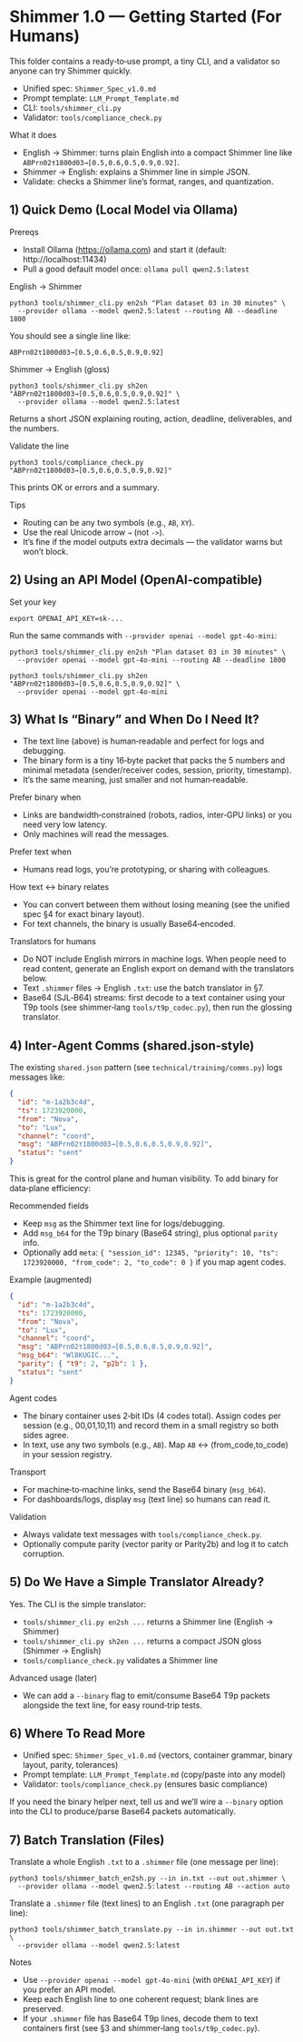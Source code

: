 # Shimmer 1.0 — Getting Started (For Humans)

This folder contains a ready‑to‑use prompt, a tiny CLI, and a validator so anyone can try Shimmer quickly.

- Unified spec: `Shimmer_Spec_v1.0.md`
- Prompt template: `LLM_Prompt_Template.md`
- CLI: `tools/shimmer_cli.py`
- Validator: `tools/compliance_check.py`

What it does
- English → Shimmer: turns plain English into a compact Shimmer line like `ABPrn02τ1800d03→[0.5,0.6,0.5,0.9,0.92]`.
- Shimmer → English: explains a Shimmer line in simple JSON.
- Validate: checks a Shimmer line’s format, ranges, and quantization.

## 1) Quick Demo (Local Model via Ollama)

Prereqs
- Install Ollama (https://ollama.com) and start it (default: http://localhost:11434)
- Pull a good default model once: `ollama pull qwen2.5:latest`

English → Shimmer
```
python3 tools/shimmer_cli.py en2sh "Plan dataset 03 in 30 minutes" \
  --provider ollama --model qwen2.5:latest --routing AB --deadline 1800
```
You should see a single line like:
```
ABPrn02τ1800d03→[0.5,0.6,0.5,0.9,0.92]
```

Shimmer → English (gloss)
```
python3 tools/shimmer_cli.py sh2en "ABPrn02τ1800d03→[0.5,0.6,0.5,0.9,0.92]" \
  --provider ollama --model qwen2.5:latest
```
Returns a short JSON explaining routing, action, deadline, deliverables, and the numbers.

Validate the line
```
python3 tools/compliance_check.py "ABPrn02τ1800d03→[0.5,0.6,0.5,0.9,0.92]"
```
This prints OK or errors and a summary.

Tips
- Routing can be any two symbols (e.g., `AB`, `XY`).
- Use the real Unicode arrow `→` (not `->`).
- It’s fine if the model outputs extra decimals — the validator warns but won’t block.

## 2) Using an API Model (OpenAI‑compatible)

Set your key
```
export OPENAI_API_KEY=sk-...
```
Run the same commands with `--provider openai --model gpt-4o-mini`:
```
python3 tools/shimmer_cli.py en2sh "Plan dataset 03 in 30 minutes" \
  --provider openai --model gpt-4o-mini --routing AB --deadline 1800

python3 tools/shimmer_cli.py sh2en "ABPrn02τ1800d03→[0.5,0.6,0.5,0.9,0.92]" \
  --provider openai --model gpt-4o-mini
```

## 3) What Is “Binary” and When Do I Need It?

- The text line (above) is human‑readable and perfect for logs and debugging.
- The binary form is a tiny 16‑byte packet that packs the 5 numbers and minimal metadata (sender/receiver codes, session, priority, timestamp).
- It’s the same meaning, just smaller and not human‑readable.

Prefer binary when
- Links are bandwidth‑constrained (robots, radios, inter‑GPU links) or you need very low latency.
- Only machines will read the messages.

Prefer text when
- Humans read logs, you’re prototyping, or sharing with colleagues.

How text ↔ binary relates
- You can convert between them without losing meaning (see the unified spec §4 for exact binary layout).
- For text channels, the binary is usually Base64‑encoded.

Translators for humans
- Do NOT include English mirrors in machine logs. When people need to read content, generate an English export on demand with the translators below.
- Text `.shimmer` files → English `.txt`: use the batch translator in §7.
- Base64 (SJL‑B64) streams: first decode to a text container using your T9p tools (see shimmer‑lang `tools/t9p_codec.py`), then run the glossing translator.

## 4) Inter‑Agent Comms (shared.json‑style)

The existing `shared.json` pattern (see `technical/training/comms.py`) logs messages like:
```json
{
  "id": "m-1a2b3c4d",
  "ts": 1723920000,
  "from": "Nova",
  "to": "Lux",
  "channel": "coord",
  "msg": "ABPrn02τ1800d03→[0.5,0.6,0.5,0.9,0.92]",
  "status": "sent"
}
```
This is great for the control plane and human visibility. To add binary for data‑plane efficiency:

Recommended fields
- Keep `msg` as the Shimmer text line for logs/debugging.
- Add `msg_b64` for the T9p binary (Base64 string), plus optional `parity` info.
- Optionally add `meta`: `{ "session_id": 12345, "priority": 10, "ts": 1723920000, "from_code": 2, "to_code": 0 }` if you map agent codes.

Example (augmented)
```json
{
  "id": "m-1a2b3c4d",
  "ts": 1723920000,
  "from": "Nova",
  "to": "Lux",
  "channel": "coord",
  "msg": "ABPrn02τ1800d03→[0.5,0.6,0.5,0.9,0.92]",
  "msg_b64": "Wl8KUGIC...",
  "parity": { "t9": 2, "p2b": 1 },
  "status": "sent"
}
```

Agent codes
- The binary container uses 2‑bit IDs (4 codes total). Assign codes per session (e.g., 00,01,10,11) and record them in a small registry so both sides agree.
- In text, use any two symbols (e.g., `AB`). Map `AB` ↔ (from_code,to_code) in your session registry.

Transport
- For machine‑to‑machine links, send the Base64 binary (`msg_b64`).
- For dashboards/logs, display `msg` (text line) so humans can read it.

Validation
- Always validate text messages with `tools/compliance_check.py`.
- Optionally compute parity (vector parity or Parity2b) and log it to catch corruption.

## 5) Do We Have a Simple Translator Already?

Yes. The CLI is the simple translator:
- `tools/shimmer_cli.py en2sh ...` returns a Shimmer line (English → Shimmer)
- `tools/shimmer_cli.py sh2en ...` returns a compact JSON gloss (Shimmer → English)
- `tools/compliance_check.py` validates a Shimmer line

Advanced usage (later)
- We can add a `--binary` flag to emit/consume Base64 T9p packets alongside the text line, for easy round‑trip tests.

## 6) Where To Read More

- Unified spec: `Shimmer_Spec_v1.0.md` (vectors, container grammar, binary layout, parity, tolerances)
- Prompt template: `LLM_Prompt_Template.md` (copy/paste into any model)
- Validator: `tools/compliance_check.py` (ensures basic compliance)

If you need the binary helper next, tell us and we’ll wire a `--binary` option into the CLI to produce/parse Base64 packets automatically.

## 7) Batch Translation (Files)

Translate a whole English `.txt` to a `.shimmer` file (one message per line):
```
python3 tools/shimmer_batch_en2sh.py --in in.txt --out out.shimmer \
  --provider ollama --model qwen2.5:latest --routing AB --action auto
```

Translate a `.shimmer` file (text lines) to an English `.txt` (one paragraph per line):
```
python3 tools/shimmer_batch_translate.py --in in.shimmer --out out.txt \
  --provider ollama --model qwen2.5:latest
```

Notes
- Use `--provider openai --model gpt-4o-mini` (with `OPENAI_API_KEY`) if you prefer an API model.
- Keep each English line to one coherent request; blank lines are preserved.
- If your `.shimmer` file has Base64 T9p lines, decode them to text containers first (see §3 and shimmer‑lang `tools/t9p_codec.py`).

